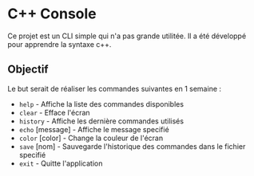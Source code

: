 # C++ Console
Ce projet est un CLI simple qui n'a pas grande utilitée. Il a été développé pour apprendre la syntaxe c++.
## Objectif
Le but serait de réaliser les commandes suivantes en 1 semaine :
- `help` - Affiche la liste des commandes disponibles
- `clear` - Efface l'écran
- `history` - Affiche les dernière commandes utilisés
- `echo` [message] - Affiche le message specifié
- `color` [color] - Change la couleur de l'écran
- `save` [nom] - Sauvegarde l'historique des commandes dans le fichier specifié
- `exit` - Quitte l'application
